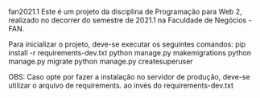 fan2021.1
Este é um projeto da disciplina de Programação para Web 2, realizado no decorrer do semestre de 2021.1 na Faculdade de Negócios - FAN.

Para inicializar o projeto, deve-se executar os seguintes comandos:
pip install -r requirements-dev.txt
python manage.py makemigrations
python manage.py migrate
python manage.py createsuperuser

OBS: Caso opte por fazer a instalação no servidor de produção, deve-se utilizar o arquivo de requirements. ao invés do requirements-dev.txt